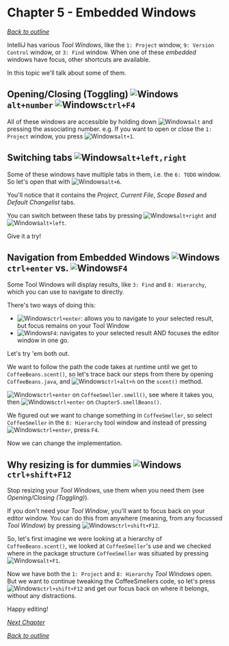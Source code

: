# Chapter 5 - Embedded Windows
[_Back to outline_](outline.md)

IntelliJ has various _Tool Windows_, like the `1: Project` window, `9: Version Control` window, or `3: Find` window. When one of these _embedded_ windows have focus, other shortcuts are available.

In this topic we'll talk about some of them.

## Opening/Closing (Toggling) ![Windows](icons/glyph-windows-32.png)`alt+number` ![Windows](icons/glyph-windows-32.png)`ctrl+F4`
All of these windows are accessible by holding down ![Windows](icons/glyph-windows-20.png)`alt` and pressing the associating number.
e.g. If you want to open or close the `1: Project` window, you press ![Windows](icons/glyph-windows-20.png)`alt+1`.

## Switching tabs ![Windows](icons/glyph-windows-32.png)`alt+left,right`
Some of these windows have multiple tabs in them, i.e. the `6: TODO` window. So let's open that with ![Windows](icons/glyph-windows-20.png)`alt+6`.

You'll notice that it contains the _Project_, _Current File_, _Scope Based_ and _Default Changelist_ tabs.

You can switch between these tabs by pressing ![Windows](icons/glyph-windows-20.png)`alt+right` and ![Windows](icons/glyph-windows-20.png)`alt+left`.

Give it a try!

## Navigation from Embedded Windows ![Windows](icons/glyph-windows-32.png)`ctrl+enter` vs. ![Windows](icons/glyph-windows-32.png)`F4`
Some Tool Windows will display results, like `3: Find` and `8: Hierarchy`, which you can use to navigate to directly.

There's two ways of doing this:
* ![Windows](icons/glyph-windows-20.png)`ctrl+enter`: allows you to navigate to your selected result, but focus remains on your Tool Window
* ![Windows](icons/glyph-windows-20.png)`F4`: navigates to your selected result AND focuses the editor window in one go.

Let's try 'em both out.

We want to follow the path the code takes at runtime until we get to `CoffeeBeans.scent()`, so let's trace back our steps from there by opening `CoffeeBeans.java`, and ![Windows](icons/glyph-windows-20.png)`ctrl+alt+h` on the `scent()` method.

![Windows](icons/glyph-windows-20.png)`ctrl+enter` on `CoffeeSmeller.smell()`, see where it takes you, then ![Windows](icons/glyph-windows-20.png)`ctrl+enter` on `Chapter5.smellBeans()`.

We figured out we want to change something in `CoffeeSmeller`, so select `CoffeeSmeller` in the `8: Hierarchy` tool window and instead of pressing ![Windows](icons/glyph-windows-20.png)`ctrl+enter`, press `F4`.

Now we can change the implementation.

## Why resizing is for dummies ![Windows](icons/glyph-windows-32.png)`ctrl+shift+F12`
Stop resizing your _Tool Windows_, use them when you need them (see _Opening/Closing (Toggling)_).

If you don't need your _Tool Window_, you'll want to focus back on your editor window. You can do this from anywhere (meaning, from any focussed _Tool Window_) by pressing ![Windows](icons/glyph-windows-20.png)`ctrl+shift+F12`.

So, let's first imagine we were looking at a hierarchy of `CoffeeBeans.scent()`, we looked at `CoffeeSmeller`'s use and we checked where in the package structure `CoffeeSmeller` was situated by pressing ![Windows](icons/glyph-windows-20.png)`alt+F1`.

Now we have both the `1: Project` and `8: Hierarchy` _Tool Windows_ open. But we want to continue tweaking the CoffeeSmellers code, so let's press ![Windows](icons/glyph-windows-20.png)`ctrl+shift+F12` and get our focus back on where it belongs, without any distractions.

Happy editing!

[_Next Chapter_](chapter6.md)

[_Back to outline_](outline.md)